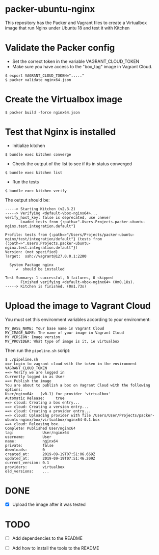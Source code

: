 # packer-ubuntu-nginx
This repository has the Packer and Vagrant files to create a Virtualbox image that run Nginx under Ubuntu 18 and test it with Kitchen

# Validate the Packer config
* Set the correct token in the variable VAGRANT_CLOUD_TOKEN 
* Make sure you have access to the "box_tag"  image in Vagrant Cloud.
```
$ export VAGRANT_CLOUD_TOKEN="....."
$ packer validate nginx64.json
```

# Create the Virtualbox image

```
$ packer build -force nginx64.json
```

# Test that Nginx is installed
* Initialize kitchen
```
$ bundle exec kitchen converge
```
* Check the output of the list to see if its in status converged
```
$ bundle exec kitchen list
```
* Run the tests
```
$ bundle exec kitchen verify
```

The output should be:
```
-----> Starting Kitchen (v2.3.2)
-----> Verifying <default-vbox-nginx64>...
verify_host_key: false is deprecated, use :never
       Loaded tests from {:path=>".Users.Projects.packer-ubuntu-nginx.test.integration.default"}

Profile: tests from {:path=>"/Users/Projects/packer-ubuntu-nginx/test/integration/default"} (tests from {:path=>".Users.Projects.packer-ubuntu-nginx.test.integration.default"})
Version: (not specified)
Target:  ssh://vagrant@127.0.0.1:2200

  System Package nginx
     ✔  should be installed

Test Summary: 1 successful, 0 failures, 0 skipped
       Finished verifying <default-vbox-nginx64> (0m0.18s).
-----> Kitchen is finished. (0m1.73s)
```

# Upload the image to Vagrant Cloud
You must set this environment variables according to your environment:
```
MY_BASE_NAME: Your base name in Vagrant Cloud
MY_IMAGE_NAME: The name of your image in Vagrant Cloud
MY_VERSION: Image version
MY_PROVIDER: What type of image is it, ie virtualbox
```
Then run the ```pipeline.sh``` script:
```
$ ./pipeline.sh
==> Login to vagrant cloud with the token in the environment VAGRANT_CLOUD_TOKEN
==> Verify we are logged in
Currently logged in as User
==> Publish the image
You are about to publish a box on Vagrant Cloud with the following options:
User/nginx64:   (v0.1) for provider 'virtualbox'
Automatic Release:     true
==> cloud: Creating a box entry...
==> cloud: Creating a version entry...
==> cloud: Creating a provider entry...
==> cloud: Uploading provider with file /Users/User/Projects/packer-ubuntu-nginx/box/virtualbox/nginx64-0.1.box
==> cloud: Releasing box...
Complete! Published User/nginx64
tag:             User/nginx64
username:        User
name:            nginx64
private:         false
downloads:       0
created_at:      2019-09-19T07:51:06.669Z
updated_at:      2019-09-19T07:51:46.209Z
current_version: 0.1
providers:       virtualbox
old_versions:    ...
```
# DONE
- [x] Upload the image after it was tested 

# TODO
- [ ] Add dependencies to the README
- [ ] Add how to install the tools to the README

